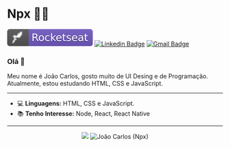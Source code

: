 # Npx 🐱‍👤

[![Rocketseat](https://raw.githubusercontent.com/angelicaalbuquerque/proffy_nlw02-rocketseat/44316f4053e622f7b97093b7d8bff08b10ded308/.github/rocket.svg)](https://app.rocketseat.com.br/me/npx)
[![Linkedin Badge](https://img.shields.io/badge/-LinkedIn-blue?style=flat-square&logo=Linkedin&logoColor=white&link=https://www.linkedin.com/in/jo%C3%A3o-carlos-andrade-da-silva-23997a1b0/)](https://www.linkedin.com/in/jo%C3%A3o-carlos-andrade-da-silva-23997a1b0/)
[![Gmail Badge](https://img.shields.io/badge/-Gmail-c14438?style=flat-square&logo=Gmail&logoColor=white&link=mailto:contatonpx@gmail.com)](mailto:contatonpx@gmail.com)

<h3 > Olá 👋 </h3>
Meu nome é João Carlos, gosto muito de UI Desing e de Programação. Atualmente, estou estudando HTML, CSS e JavaScript.

---

- 💻 **Linguagens:** HTML, CSS e JavaScript.
- 📚 **Tenho Interesse:** Node, React, React Native

---

<p align="center">
  <img width="400px" src="https://github-readme-stats.vercel.app/api/top-langs/?username=npx08&hide=html&layout=compact" />
  <img width="405px" src="https://github-readme-stats.vercel.app/api?username=npx08&show_icons=true" alt="João Carlos (Npx)" />
</p>

